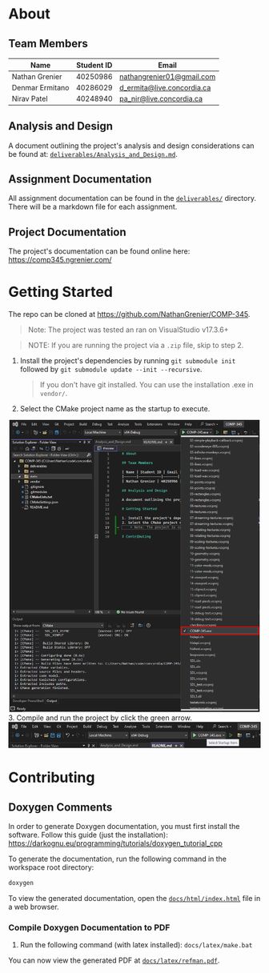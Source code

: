 # About

## Team Members

| Name            | Student ID | Email                      |
| --------------- | ---------- | -------------------------- |
| Nathan Grenier  | 40250986   | nathangrenier01@gmail.com  |
| Denmar Ermitano | 40286029   | d_ermita@live.concordia.ca |
| Nirav Patel     | 40248940   | pa_nir@live.concordia.ca   |

## Analysis and Design

A document outlining the project's analysis and design considerations can be found at: [`deliverables/Analysis_and_Design.md`](deliverables/Analysis_and_Design.md).

## Assignment Documentation

All assignment documentation can be found in the [`deliverables/`](deliverables/) directory. There will be a markdown file for each assignment.

## Project Documentation

The project's documentation can be found online here: https://comp345.ngrenier.com/

# Getting Started

The repo can be cloned at https://github.com/NathanGrenier/COMP-345.

> Note: The project was tested an ran on VisualStudio v17.3.6+

> NOTE: If you are running the project via a `.zip` file, skip to step 2.

1. Install the project's dependencies by running `git submodule init` followed by `git submodule update --init --recursive`.
   > If you don't have git installed. You can use the installation .exe in `vendor/`.
2. Select the CMake project name as the startup to execute.
<div align="center">
	<img src="static/select_startup.png" alt="Select Startup" width="500">
</div>
3. Compile and run the project by click the green arrow.
<div align="center">
	<img src="static/run_project.png" alt="Select Startup" width="800">
</div>

# Contributing

## Doxygen Comments

In order to generate Doxygen documentation, you must first install the software. Follow this guide (just the installation): https://darkognu.eu/programming/tutorials/doxygen_tutorial_cpp

To generate the documentation, run the following command in the workspace root directory:

```bash
doxygen
```

To view the generated documentation, open the <a href="docs/html/index.html" target="_blank">`docs/html/index.html`</a> file in a web browser.

### Compile Doxygen Documentation to PDF

1. Run the following command (with latex installed): `docs/latex/make.bat`

You can now view the generated PDF at [`docs/latex/refman.pdf`](docs/latex/refman.pdf).
